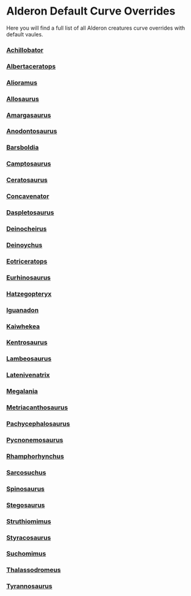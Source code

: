 # Alderon Default Curve Overrides

Here you will find a full list of all Alderon creatures curve overrides with default vaules.

### [Achillobator](./Path-of-Titans-Achillobator)

### [Albertaceratops](./Path-of-Titans-Albertaceratops)

### [Alioramus](./Path-of-Titans-Alioramus)

### [Allosaurus](./Path-of-Titans-Allosaurus)

### [Amargasaurus](./Path-of-Titans-Amargasaurus)

### [Anodontosaurus](./Path-of-Titans-Anodontosaurus)

### [Barsboldia](./Path-of-Titans-Barsboldia)

### [Camptosaurus](./Path-of-Titans-Camptosaurus)

### [Ceratosaurus](./Path-of-Titans-Ceratosaurus)

### [Concavenator](./Path-of-Titans-Concavenator)

### [Daspletosaurus](./Path-of-Titans-Daspletosaurus)

### [Deinocheirus](./Path-of-Titans-Deinocheirus)

### [Deinoychus](./Path-of-Titans-Deinonychus)

### [Eotriceratops](./Path-of-Titans-Eotriceratops)

### [Eurhinosaurus](./Path-of-Titans-Eurhinosaurus)

### [Hatzegopteryx](./Path-of-Titans-Hatzegopteryx)

### [Iguanadon](./Path-of-Titans-Iguanodon)

### [Kaiwhekea](./Path-of-Titans-Kaiwhekea)

### [Kentrosaurus](./Path-of-Titans-Kentrosaurus)

### [Lambeosaurus](./Path-of-Titans-Lambeosaurus)

### [Latenivenatrix](./Path-of-Titans-Latenivenatrix)

### [Megalania](./Path-of-Titans-Megalania)

### [Metriacanthosaurus](./Path-of-Titans-Metriacanthosaurus)

### [Pachycephalosaurus](./Path-of-Titans-Pachycephalosaurus)

### [Pycnonemosaurus](./Path-of-Titans-Pycnonemosaurus)

### [Rhamphorhynchus](./Path-of-Titans-Rhamphorhynchus)

### [Sarcosuchus](./Path-of-Titans-Sarcosuchus)

### [Spinosaurus](./Path-of-Titans-Spinosaurus)

### [Stegosaurus](./Path-of-Titans-Stegosaurus)

### [Struthiomimus](./Path-of-Titans-Struthiomimus)

### [Styracosaurus](./Path-of-Titans-Styracosaurus)

### [Suchomimus](./Path-of-Titans-Suchomimus)

### [Thalassodromeus](./Path-of-Titans-Thalassodromeus)

### [Tyrannosaurus](./Path-of-Titans-Tyrannosaurus)
